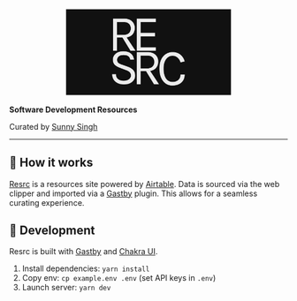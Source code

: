<p align="center">

  <a href="https://resrc.dev/">
    <img src="./src/images/resrc-preview.png" alt="Resrc" width="300" />
  </a>

  **Software Development Resources**

  Curated by [Sunny Singh](https://sunnysingh.io/)

</p>

---

## 📖 How it works

[Resrc](https://resrc.dev/) is a resources site powered by [Airtable](https://airtable.com/). Data is sourced via the web clipper and imported via a [Gastby](https://gatsbyjs.org/) plugin. This allows for a seamless curating experience.

## 🚀 Development

Resrc is built with [Gastby](https://gatsbyjs.org/) and [Chakra UI](https://chakra-ui.com/).

1. Install dependencies: `yarn install`
2. Copy env: `cp example.env .env` (set API keys in `.env`)
3. Launch server: `yarn dev`
